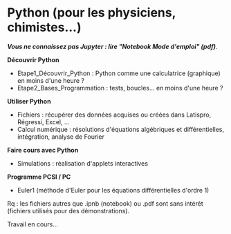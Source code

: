 # Python (pour les physiciens, chimistes...)
<b><i>Vous ne connaissez pas Jupyter : lire "Notebook Mode d'emploi" (pdf)</i></b>.

<b>Découvrir Python</b>
- Etape1_Découvrir_Python : Python comme une calculatrice (graphique) en moins d'une heure ?
- Etape2_Bases_Programmation : tests, boucles... en moins d'une heure ?

<b>Utiliser Python</b>
- Fichiers : récupérer des données acquises ou créées dans Latispro, Régressi, Excel, ...
- Calcul numérique : résolutions d'équations algébriques et différentielles, intégration, analyse de Fourier

<b>Faire cours avec Python</b>
- Simulations : réalisation d'applets interactives

<b>Programme PCSI / PC</b>
- Euler1 (méthode d'Euler pour les équations différentielles d'ordre 1)

Rq : les fichiers autres que .ipnb (notebook) ou .pdf sont sans intérêt (fichiers utilisés pour des démonstrations).

Travail en cours...
